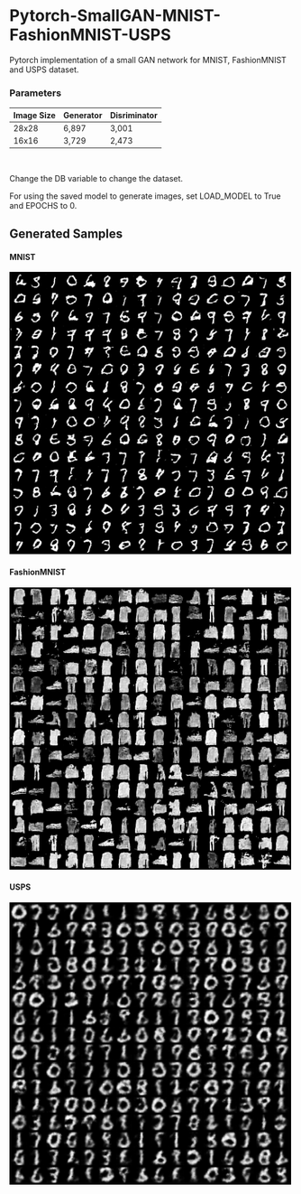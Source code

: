 # Pytorch-SmallGAN-MNIST-FashionMNIST-USPS
Pytorch implementation of a small GAN network for MNIST, FashionMNIST and USPS dataset.

### Parameters
Image Size | Generator | Disriminator
--- | --- | ---
28x28 | 6,897 | 3,001
16x16 | 3,729 | 2,473

<br>

Change the DB variable to change the dataset.

For using the saved model to generate images, set LOAD_MODEL to True and EPOCHS to 0.


## Generated Samples
#### MNIST
<img src="/Results/MNIST.png" width="500"></img>
#### FashionMNIST
<img src="/Results/FashionMNIST.png" width="500"></img>
#### USPS
<img src="/Results/USPS.png" width="500"></img>
